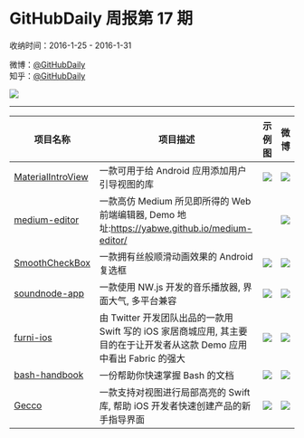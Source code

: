 # GitHubDaily 周报第 17 期

收纳时间：2016-1-25 - 2016-1-31

微博：[@GitHubDaily](https://weibo.com/GitHubDaily)    
知乎：[@GitHubDaily](https://www.zhihu.com/people/githubdaily)

![](https://raw.githubusercontent.com/GitHubDaily/GitHubDaily/master/assets/weixin.png)

---

项目名称 | 项目描述 | 示例图 | 微博
--- | --- | --- | ---
[MaterialIntroView](https://github.com/iammert/MaterialIntroView) | 一款可用于给 Android 应用添加用户引导视图的库 | ![](http://ww1.sinaimg.cn/large/006fiYtfjw1f0j0acsbweg30dw0opwvv.gif) | [![](https://raw.githubusercontent.com/GitHubDaily/GitHubDaily/master/assets/sina_logo.png)](https://weibo.com/5722964389/DfIxm6rkD)
[medium-editor](https://github.com/yabwe/medium-editor) | 一款高仿 Medium 所见即所得的 Web 前端编辑器, Demo 地址:https://yabwe.github.io/medium-editor/ | ![]() | [![](https://raw.githubusercontent.com/GitHubDaily/GitHubDaily/master/assets/sina_logo.png)](https://weibo.com/5722964389/DfyHB8sdc)
[SmoothCheckBox](https://github.com/andyxialm/SmoothCheckBox) | 一款拥有丝般顺滑动画效果的 Android 复选框 | ![](http://ww1.sinaimg.cn/large/006fiYtfjw1f0e8pzo5pgg30b00ilk3n.gif) | [![](https://raw.githubusercontent.com/GitHubDaily/GitHubDaily/master/assets/sina_logo.png)](https://weibo.com/5722964389/DfplYhYXX)
[soundnode-app](https://github.com/Soundnode/soundnode-app) | 一款使用 NW.js 开发的音乐播放器, 界面大气, 多平台兼容 | ![](http://ww4.sinaimg.cn/large/006fiYtfjw1f0e8ne2rdoj31kw10317w.jpg) | [![](https://raw.githubusercontent.com/GitHubDaily/GitHubDaily/master/assets/sina_logo.png)](https://weibo.com/5722964389/DffVtp6YA)
[furni-ios](https://github.com/twitterdev/furni-ios) | 由 Twitter 开发团队出品的一款用 Swift 写的 iOS 家居商城应用, 其主要目的在于让开发者从这款 Demo 应用中看出 Fabric 的强大 | ![](http://ww1.sinaimg.cn/large/006fiYtfjw1f0c2ka3uacj31kw0sgapq.jpg) | [![](https://raw.githubusercontent.com/GitHubDaily/GitHubDaily/master/assets/sina_logo.png)](https://weibo.com/5722964389/Df6uZb9LN)
[bash-handbook](https://github.com/denysdovhan/bash-handbook) | 一份帮助你快速掌握 Bash 的文档 | ![](http://ww2.sinaimg.cn/large/006fiYtfjw1f0c2rgvb5kj30rq1n47dk.jpg) | [![](https://raw.githubusercontent.com/GitHubDaily/GitHubDaily/master/assets/sina_logo.png)](https://weibo.com/5722964389/DeX6vAqLC)
[Gecco](https://github.com/yukiasai/Gecco) | 一款支持对视图进行局部高亮的 Swift 库, 帮助 iOS 开发者快速创建产品的新手指导界面 | ![](http://ww3.sinaimg.cn/large/006fiYtfjw1f0c23csbv7g307h0dcqv6.gif) | [![](https://raw.githubusercontent.com/GitHubDaily/GitHubDaily/master/assets/sina_logo.png)](https://weibo.com/5722964389/DeNRJDFUK)
